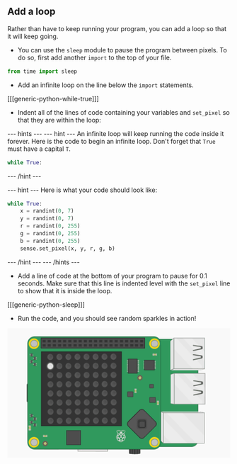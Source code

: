 ## Add a loop

Rather than have to keep running your program, you can add a loop so that it will keep going.

+ You can use the `sleep` module to pause the program between pixels. To do so, first add another `import` to the top of your file. 

```python
from time import sleep
```

+ Add an infinite loop on the line below the `import` statements.

[[[generic-python-while-true]]]

+ Indent all of the lines of code containing your variables and `set_pixel` so that they are within the loop:

--- hints ---
--- hint ---
An infinite loop will keep running the code inside it forever. Here is the code to begin an infinite loop. Don't forget that `True` must have a capital `T`.

```python
while True:
```
--- /hint ---

--- hint ---
Here is what your code should look like:
```python
while True:
    x = randint(0, 7)
    y = randint(0, 7)
    r = randint(0, 255)
    g = randint(0, 255)
    b = randint(0, 255)
    sense.set_pixel(x, y, r, g, b)
```
--- /hint ---
--- /hints ---

+ Add a line of code at the bottom of your program to pause for 0.1 seconds. Make sure that this line is indented level with the `set_pixel` line to show that it is inside the loop.

[[[generic-python-sleep]]]


+ Run the code, and you should see random sparkles in action!

![Finished result](images/finished-result.gif)
